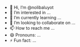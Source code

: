 - 👋 Hi, I’m @nolibaluyot
- 👀 I’m interested in ...
- 🌱 I’m currently learning ...
- 💞️ I’m looking to collaborate on ...
- 📫 How to reach me ...
- 😄 Pronouns: ...
- ⚡ Fun fact: ...

<!---
nolibaluyot/nolibaluyot is a ✨ special ✨ repository because its `README.md` (this file) appears on your GitHub profile.
You can click the Preview link to take a look at your changes.

[![My Skills](https://skillicons.dev/icons?i=js,html,css,wasm)](https://skillicons.dev)
--->

